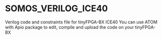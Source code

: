 # SOMOS_VERILOG_ICE40
Verilog code and constraints file for tinyFPGA-BX ICE40
You can use ATOM with Apio package to edit, compile and upload the code on your tinyFPGA-BX
